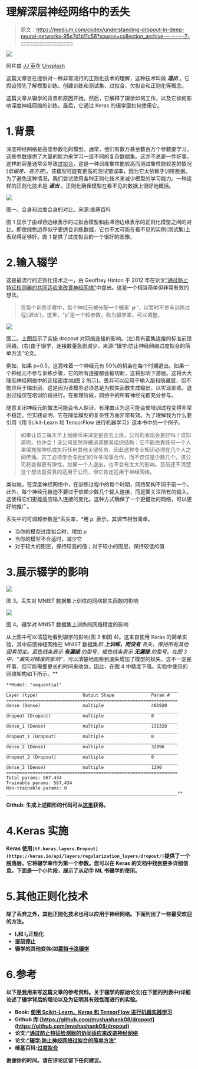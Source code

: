# 理解深层神经网络中的丢失

> 原文：<https://medium.com/codex/understanding-dropout-in-deep-neural-networks-95e7d1b11c58?source=collection_archive---------7----------------------->

![](img/cbc434878a2e5f5be0d7f03b844a5fa5.png)

照片由 [JJ 英](https://unsplash.com/@jjying?utm_source=medium&utm_medium=referral)在 [Unsplash](https://unsplash.com?utm_source=medium&utm_medium=referral)

这篇文章旨在提供对一种非常流行的正则化技术的理解，这种技术叫做 ***退出*** 。它假设预先了解模型训练、创建训练和测试集、过拟合、欠拟合和正则化等概念。

这篇文章从辍学的背景和原因开始。然后，它解释了辍学如何工作，以及它如何影响深度神经网络的训练。最后，它通过 Keras 的辍学层如何使用它。

# 1.背景

深度神经网络是高度参数化的模型。通常，他们有数万甚至数百万个参数要学习。这些参数提供了大量的能力来学习一组不同的复杂数据集。这并不总是一件好事。这样的容量通常会导致[过拟合](https://en.wikipedia.org/wiki/Overfitting)，这是一种训练集性能较高而测试集性能较差的情况(*低偏差、高方差*)。该模型可能有更高的测试错误率，因为它太依赖于训练数据。为了避免这种情况，我们尝试使用各种正则化技术来减少模型的学习能力。一种这样的正则化技术是 ***退出*** 。正则化确保模型在看不见的数据上很好地概括。

![](img/faebeefb22e17a224c6277672ddee5fb.png)

图一。合身和过度合身的对比。来源:维基百科

图 1 显示了由*绿色*边缘表示的过拟合模型和由*黑色*边缘表示的正则化模型之间的对比。即使绿色边界似乎更适合训练数据，它也不太可能在看不见的实例(测试集)上表现得足够好。图 1 提供了过度拟合的一个很好的图像。

# 2.输入辍学

这是最流行的正则化技术之一，由 Geoffrey Hinton 于 2012 年在论文[“通过防止特征检测器的共同适应来改善神经网络”](https://arxiv.org/pdf/1207.0580.pdf)中提出。这是一个相当简单但非常有效的想法。

> 在每个训练步骤中，每个神经元被分配一个概率' ***p*** '，以暂时不参与训练过程(*退出*')。这里，“p”是一个超参数，称为辍学率，可以调整。

![](img/ceda65ad69b8bac2b632b673dd49b3c6.png)

图二。上图显示了实施 dropout 对网络连接的影响。(左)具有密集连接的标准前馈网络。(右)由于辍学，连接数量急剧减少。来源:“辍学:防止神经网络过度拟合的简单方法”论文。

例如，如果 p=0.5，这意味着一个神经元有 50%的机会在每个时期退出。如果一个神经元不参与训练步骤，它的所有连接都会被切断，这将影响下游层。这将大大降低神经网络中的连接密度(如图 2 所示)。丢弃可以应用于输入层和隐藏层，但不能应用于输出层。这是因为该模型必须总是为损失函数生成输出，以实现训练。退出过程仅在培训阶段进行。在推理阶段，网络中的所有神经元都充分参与。

随意关闭神经元的做法可能会令人惊讶。有理由认为这可能会使培训过程变得非常不稳定。但实践证明，它在降低模型的复杂性方面非常有效。为了理解我为什么要引用《用 Scikit-Learn 和 TensorFlow 进行机器学习》这本书中的一个例子。

> 如果让员工每天早上抛硬币来决定是否去上班，公司的表现会更好吗？谁知道呢。也许会！该公司显然将被迫调整其组织结构；它不能依靠任何一个人来填充咖啡机或执行任何其他关键任务，因此这种专业知识必须在几个人之间传播。员工必须学会与他们的许多同事合作，而不仅仅是少数几个。该公司将变得更有弹性。如果一个人退出，也不会有太大的影响。目前还不清楚这个想法是否真的适用于公司，但它肯定适用于神经网络。

类似地，在深度神经网络中，在训练过程中的每个时期，网络架构不同于前一个。此外，每个神经元被迫不要过于依赖少数几个输入连接，而是要关注所有的输入。这使得它们更能适应输入连接的变化。这种方式确保了一个更健壮的网络，可以更好地推广。

丢失中的可调超参数是*丢失率，*用 *p.* 表示，其调节相当简单。

*   当你的模型过度拟合时，增加 p
*   当你的模型不合适时，减少它
*   对于较大的图层，保持较高的值；对于较小的图层，保持较低的值

# 3.展示辍学的影响

![](img/8355c01af30f8bbf2ba1c278e8c5c3a9.png)

图 3。丢失对 MNIST 数据集上训练的网络损失函数的影响

![](img/ab2fc6fbea125c0b5aac35eb2ba9f319.png)

图 4。辍学对 MNIST 数据集上训练的网络精度的影响

从上图中可以清楚地看到辍学的影响(图 3 和图 4)。这来自使用 Keras 的简单实验，其中前馈神经网络在 MNIST 数据集*和 ***上训练，而没有*** 丢失，保持所有其他因素恒定。蓝色线条表示 ***有漏接*** 的型号，橙色线条表示 ***无漏接*** 的型号。在图 3 中，“漏失对精度的影响”*，可以清楚地观察到漏失增加了模型的损失。这不一定是坏事，但可能需要更长的时间来收敛。因此，在图 4 中精度下降。实验中使用的网络架构如下所示。**

```
**Model: "sequential"
_________________________________________________________________
Layer (type)                 Output Shape              Param #   
=================================================================
dense (Dense)                multiple                  401920    
_________________________________________________________________
dropout (Dropout)            multiple                  0         
_________________________________________________________________
dense_1 (Dense)              multiple                  131328    
_________________________________________________________________
dropout_1 (Dropout)          multiple                  0         
_________________________________________________________________
dense_2 (Dense)              multiple                  32896     
_________________________________________________________________
dropout_2 (Dropout)          multiple                  0         
_________________________________________________________________
dense_3 (Dense)              multiple                  1290      
=================================================================
Total params: 567,434
Trainable params: 567,434
Non-trainable params: 0
_________________________________________________________________**
```

****Github:** 生成上述图形的代码可从[这里](https://github.com/mvshashank08/dropout/blob/main/implemeting-dropout.ipynb)获得。**

# **4.Keras 实施**

**Keras 使用`[tf.keras.layers.Dropout](https://keras.io/api/layers/regularization_layers/dropout/)`提供了一个脱落层。它将辍学率作为第一个参数。您可以在 Keras 的文档中找到更多详细信息。下面是一个小片段，展示了从动手 ML 书辍学的使用。**

# **5.其他正则化技术**

**除了丢弃之外，其他正则化技术也可以应用于神经网络。下面列出了一些最受欢迎的方法。**

*   **l₁和 l₂正规化**
*   **[提前停止](https://en.wikipedia.org/wiki/Early_stopping)**
*   **辍学的其他变体(如[蒙特卡洛辍学](https://arxiv.org/pdf/1506.02142.pdf)**

# **6.参考**

**以下是我用来写这篇文章的参考资料。关于辍学的原始论文(在下面的列表中)详细论述了辍学背后的理论以及为证明其有效性而进行的实验。**

*   **Book: [使用 Scikit-Learn、Keras 和 TensorFlow 进行机器实践学习](https://www.amazon.com/Hands-Machine-Learning-Scikit-Learn-TensorFlow/dp/1492032646/ref=sr_1_3?dchild=1&keywords=Hands-On+Machine+Learning+with+Scikit-Learn%2C+Keras%2C+and+TensorFlow&qid=1609912582&s=books&sr=1-3)**
*   **Github 库:[https://github.com/mvshashank08/dropout](https://github.com/mvshashank08/dropout)**
*   **论文:“[通过防止特征检测器的协同适应来改进神经网络](https://arxiv.org/pdf/1207.0580.pdf)**
*   **论文:[“辍学:防止神经网络过拟合的简单方法”](https://jmlr.org/papers/volume15/srivastava14a/srivastava14a.pdf)**
*   **维基百科:[过度拟合](https://en.wikipedia.org/wiki/Overfitting)**

**谢谢你的时间。请在评论区留下任何建议。**